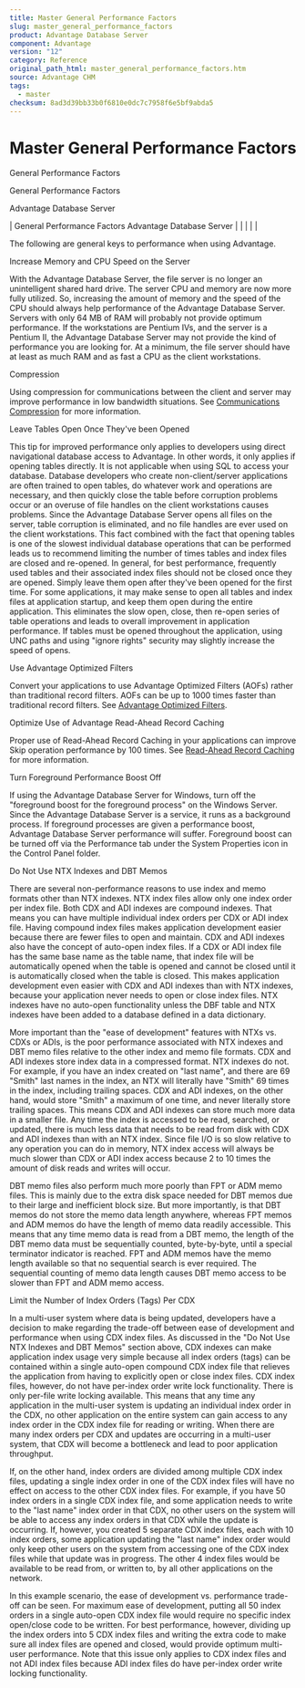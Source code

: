 ```yaml
---
title: Master General Performance Factors
slug: master_general_performance_factors
product: Advantage Database Server
component: Advantage
version: "12"
category: Reference
original_path_html: master_general_performance_factors.htm
source: Advantage CHM
tags:
  - master
checksum: 8ad3d39bb33b0f6810e0dc7c7958f6e5bf9abda5
---
```


# Master General Performance Factors

General Performance Factors

General Performance Factors

Advantage Database Server

| General Performance Factors  Advantage Database Server |  |  |  |  |

The following are general keys to performance when using Advantage.

Increase Memory and CPU Speed on the Server

With the Advantage Database Server, the file server is no longer an unintelligent shared hard drive. The server CPU and memory are now more fully utilized. So, increasing the amount of memory and the speed of the CPU should always help performance of the Advantage Database Server. Servers with only 64 MB of RAM will probably not provide optimum performance. If the workstations are Pentium IVs, and the server is a Pentium II, the Advantage Database Server may not provide the kind of performance you are looking for. At a minimum, the file server should have at least as much RAM and as fast a CPU as the client workstations.

Compression

Using compression for communications between the client and server may improve performance in low bandwidth situations. See [Communications Compression](master_communications_compression.md) for more information.

Leave Tables Open Once They've been Opened

This tip for improved performance only applies to developers using direct navigational database access to Advantage. In other words, it only applies if opening tables directly. It is not applicable when using SQL to access your database. Database developers who create non-client/server applications are often trained to open tables, do whatever work and operations are necessary, and then quickly close the table before corruption problems occur or an overuse of file handles on the client workstations causes problems. Since the Advantage Database Server opens all files on the server, table corruption is eliminated, and no file handles are ever used on the client workstations. This fact combined with the fact that opening tables is one of the slowest individual database operations that can be performed leads us to recommend limiting the number of times tables and index files are closed and re-opened. In general, for best performance, frequently used tables and their associated index files should not be closed once they are opened. Simply leave them open after they've been opened for the first time. For some applications, it may make sense to open all tables and index files at application startup, and keep them open during the entire application. This eliminates the slow open, close, then re-open series of table operations and leads to overall improvement in application performance. If tables must be opened throughout the application, using UNC paths and using "ignore rights" security may slightly increase the speed of opens.

Use Advantage Optimized Filters

Convert your applications to use Advantage Optimized Filters (AOFs) rather than traditional record filters. AOFs can be up to 1000 times faster than traditional record filters. See [Advantage Optimized Filters](master_advantage_optimized_filters.md).

Optimize Use of Advantage Read-Ahead Record Caching

Proper use of Read-Ahead Record Caching in your applications can improve Skip operation performance by 100 times. See [Read-Ahead Record Caching](master_read_ahead_record_caching.md) for more information.

Turn Foreground Performance Boost Off

If using the Advantage Database Server for Windows, turn off the "foreground boost for the foreground process" on the Windows Server. Since the Advantage Database Server is a service, it runs as a background process. If foreground processes are given a performance boost, Advantage Database Server performance will suffer. Foreground boost can be turned off via the Performance tab under the System Properties icon in the Control Panel folder.

Do Not Use NTX Indexes and DBT Memos

There are several non-performance reasons to use index and memo formats other than NTX indexes. NTX index files allow only one index order per index file. Both CDX and ADI indexes are compound indexes. That means you can have multiple individual index orders per CDX or ADI index file. Having compound index files makes application development easier because there are fewer files to open and maintain. CDX and ADI indexes also have the concept of auto-open index files. If a CDX or ADI index file has the same base name as the table name, that index file will be automatically opened when the table is opened and cannot be closed until it is automatically closed when the table is closed. This makes application development even easier with CDX and ADI indexes than with NTX indexes, because your application never needs to open or close index files. NTX indexes have no auto-open functionality unless the DBF table and NTX indexes have been added to a database defined in a data dictionary.

More important than the "ease of development" features with NTXs vs. CDXs or ADIs, is the poor performance associated with NTX indexes and DBT memo files relative to the other index and memo file formats. CDX and ADI indexes store index data in a compressed format. NTX indexes do not. For example, if you have an index created on "last name", and there are 69 "Smith" last names in the index, an NTX will literally have "Smith" 69 times in the index, including trailing spaces. CDX and ADI indexes, on the other hand, would store "Smith" a maximum of one time, and never literally store trailing spaces. This means CDX and ADI indexes can store much more data in a smaller file. Any time the index is accessed to be read, searched, or updated, there is much less data that needs to be read from disk with CDX and ADI indexes than with an NTX index. Since file I/O is so slow relative to any operation you can do in memory, NTX index access will always be much slower than CDX or ADI index access because 2 to 10 times the amount of disk reads and writes will occur.

DBT memo files also perform much more poorly than FPT or ADM memo files. This is mainly due to the extra disk space needed for DBT memos due to their large and inefficient block size. But more importantly, is that DBT memos do not store the memo data length anywhere, whereas FPT memos and ADM memos do have the length of memo data readily accessible. This means that any time memo data is read from a DBT memo, the length of the DBT memo data must be sequentially counted, byte-by-byte, until a special terminator indicator is reached. FPT and ADM memos have the memo length available so that no sequential search is ever required. The sequential counting of memo data length causes DBT memo access to be slower than FPT and ADM memo access.

Limit the Number of Index Orders (Tags) Per CDX

In a multi-user system where data is being updated, developers have a decision to make regarding the trade-off between ease of development and performance when using CDX index files. As discussed in the "Do Not Use NTX Indexes and DBT Memos" section above, CDX indexes can make application index usage very simple because all index orders (tags) can be contained within a single auto-open compound CDX index file that relieves the application from having to explicitly open or close index files. CDX index files, however, do not have per-index order write lock functionality. There is only per-file write locking available. This means that any time any application in the multi-user system is updating an individual index order in the CDX, no other application on the entire system can gain access to any index order in the CDX index file for reading or writing. When there are many index orders per CDX and updates are occurring in a multi-user system, that CDX will become a bottleneck and lead to poor application throughput.

If, on the other hand, index orders are divided among multiple CDX index files, updating a single index order in one of the CDX index files will have no effect on access to the other CDX index files. For example, if you have 50 index orders in a single CDX index file, and some application needs to write to the "last name" index order in that CDX, no other users on the system will be able to access any index orders in that CDX while the update is occurring. If, however, you created 5 separate CDX index files, each with 10 index orders, some application updating the "last name" index order would only keep other users on the system from accessing one of the CDX index files while that update was in progress. The other 4 index files would be available to be read from, or written to, by all other applications on the network.

In this example scenario, the ease of development vs. performance trade-off can be seen. For maximum ease of development, putting all 50 index orders in a single auto-open CDX index file would require no specific index open/close code to be written. For best performance, however, dividing up the index orders into 5 CDX index files and writing the extra code to make sure all index files are opened and closed, would provide optimum multi-user performance. Note that this issue only applies to CDX index files and not ADI index files because ADI index files do have per-index order write locking functionality.
